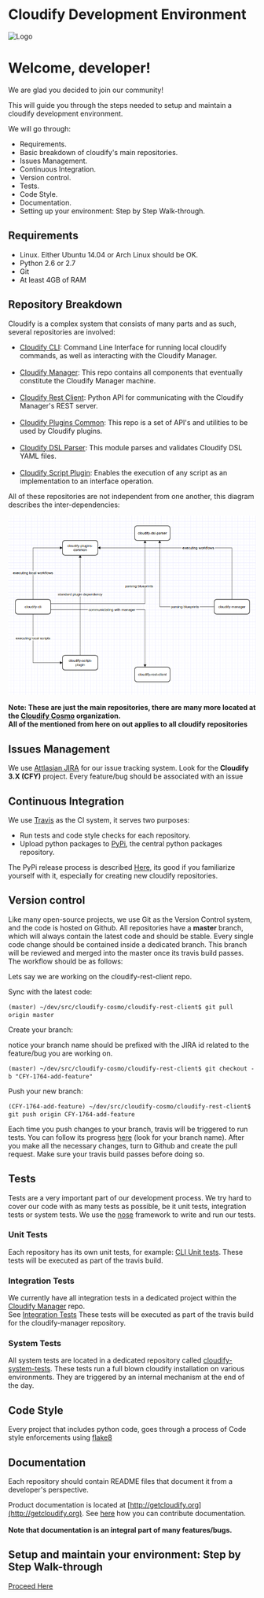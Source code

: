Cloudify Development Environment
================================

![Logo](https://raw.githubusercontent.com/cloudify-cosmo/getcloudify.org/master/img/CloudifyBanner2.png)

# Welcome, developer!

We are glad you decided to join our community! <br>

This will guide you through the steps needed to setup and maintain a cloudify development environment.

We will go through:

* Requirements.
* Basic breakdown of cloudify's main repositories.
* Issues Management.
* Continuous Integration.
* Version control.
* Tests.
* Code Style.
* Documentation.
* Setting up your environment: Step by Step Walk-through.

## Requirements

- Linux. Either Ubuntu 14.04 or Arch Linux should be OK.
- Python 2.6 or 2.7
- Git
- At least 4GB of RAM

## Repository Breakdown

Cloudify is a complex system that consists of many parts and as such, several repositories are involved:

- [Cloudify CLI](https://github.com/cloudify-cosmo/cloudify-cli): Command Line Interface for running local cloudify commands, as well as interacting with the Cloudify Manager.
<br><br>
- [Cloudify Manager](https://github.com/cloudify-cosmo/cloudify-manager): This repo contains all components that eventually constitute the Cloudify Manager machine.
<br><br>
- [Cloudify Rest Client](https://github.com/cloudify-cosmo/cloudify-rest-client): Python API for communicating with the Cloudify Manager's REST server.
<br><br>
- [Cloudify Plugins Common](https://github.com/cloudify-cosmo/cloudify-plugins-common): This repo is a set of API's and utilities to be used by Cloudify plugins.
<br><br>
- [Cloudify DSL Parser](https://github.com/cloudify-cosmo/cloudify-dsl-parser): This module parses and validates Cloudify DSL YAML files.
<br><br>
- [Cloudify Script Plugin](https://github.com/cloudify-cosmo/cloudify-script-plugin): Enables the execution of any script as an implementation to an interface operation.

All of these repositories are not independent from one another, this diagram describes the inter-dependencies:

![Repo dependencies](cloudify_repos.png)

**Note: These are just the main repositories, there are many more located at the [Cloudify Cosmo](https://github.com/cloudify-cosmo/) organization. <br>
All of the mentioned from here on out applies to all cloudify repositories**

## Issues Management

We use [Attlasian JIRA](http://cloudifysource.atlassian.net) for our issue tracking system. Look for the **Cloudify 3.X (CFY)** project.
Every feature/bug should be associated with an issue

## Continuous Integration

We use [Travis](https://travis-ci.org/) as the CI system, it serves two purposes:

- Run tests and code style checks for each repository.
- Upload python packages to [PyPi](https://pypi.python.org/pypi), the central python packages repository.

The PyPi release process is described [Here](guides/pypi-release), its good if you familiarize yourself with it,
especially for creating new cloudify repositories.


## Version control

Like many open-source projects, we use Git as the Version Control system, and the code is hosted on Github.
All repositories have a **master** branch, which will always contain the latest code and should be stable.
Every single code change should be contained inside a dedicated branch. This branch will be reviewed and merged into the master once its travis build passes.
The workflow should be as follows: <br>

Lets say we are working on the cloudify-rest-client repo. <br>

Sync with the latest code:

```
(master) ~/dev/src/cloudify-cosmo/cloudify-rest-client$ git pull origin master
```

Create your branch: <br>

notice your branch name should be prefixed with the JIRA id related to the feature/bug you are working on.

```
(master) ~/dev/src/cloudify-cosmo/cloudify-rest-client$ git checkout -b "CFY-1764-add-feature"
```

Push your new branch:

```
(CFY-1764-add-feature) ~/dev/src/cloudify-cosmo/cloudify-rest-client$ git push origin CFY-1764-add-feature
```

Each time you push changes to your branch, travis will be triggered to run tests.
You can follow its progress [here](https://travis-ci.org/cloudify-cosmo/cloudify-rest-client/) (look for your branch name).
After you make all the necessary changes, turn to Github and create the pull request. Make sure your travis build passes before doing so.

## Tests

Tests are a very important part of our development process. We try hard to cover our code with as many tests as possible, be it unit tests, integration tests or system tests.
We use the [nose](http://pythontesting.net/framework/nose/nose-introduction/) framework to write and run our tests.

### Unit Tests

Each repository has its own unit tests, for example: [CLI Unit tests](https://github.com/cloudify-cosmo/cloudify-cli/tree/master/cloudify_cli/tests).
These tests will be executed as part of the travis build.

### Integration Tests

We currently have all integration tests in a dedicated project within the [Cloudify Manager](https://github.com/cloudify-cosmo/cloudify-manager) repo. <br>
See [Integration Tests](https://github.com/cloudify-cosmo/cloudify-manager/tree/master/tests)
These tests will be executed as part of the travis build for the cloudify-manager repository.

### System Tests

All system tests are located in a dedicated repository called [cloudify-system-tests](https://github.com/cloudify-cosmo/cloudify-amqp-influxdb).
These tests run a full blown cloudify installation on various environments.
They are triggered by an internal mechanism at the end of the day.

## Code Style

Every project that includes python code, goes through a process of Code style enforcements using [flake8](http://flake8.readthedocs.org/en/2.2.3/)

## Documentation

Each repository should contain README files that document it from a developer's perspective. <br>

Product documentation is located at [http://getcloudify.org](http://getcloudify.org). See [here](htpp://github.com/cloudify-cosmo/getcloudify.org) how you can contribute documentation. <br><br>
**Note that documentation is an integral part of many features/bugs.**

## Setup and maintain your environment: Step by Step Walk-through

[Proceed Here](guides/dev-environment)
